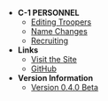 <!-- docs/c1/_sidebar.md -->
- **C-1 PERSONNEL**
    - [Editing Troopers](c1/editing-troopers)
    - [Name Changes](c1/name-changes)
    - [Recruiting](c1/recruiting)
- **Links**
    - [Visit the Site](https://s4.501stlegion-a3.com/)
    - [GitHub](https://github.com/501stLegionA3/FiveOhFirstDataCore)
- **Version Information**
    - [Version 0.4.0 Beta](https://github.com/501stLegionA3/FiveOhFirstDataCore/releases/tag/v0.4.0-beta)